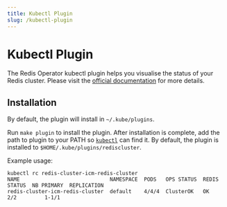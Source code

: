 ```yaml
---
title: Kubectl Plugin
slug: /kubectl-plugin
---
```


# Kubectl Plugin

The Redis Operator kubectl plugin helps you visualise the status of your Redis cluster.
Please visit the [official documentation](https://kubernetes.io/docs/tasks/extend-kubectl/kubectl-plugins/) for more details.

## Installation

By default, the plugin will install in ```~/.kube/plugins```.

Run `make plugin` to install the plugin. After installation is complete, add the path to plugin to your PATH so [`kubectl`](https://kubernetes.io/docs/tasks/extend-kubectl/kubectl-plugins/#installing-kubectl-plugins) can find it. By default, the plugin is installed to `$HOME/.kube/plugins/rediscluster`.

Example usage:

```shell
kubectl rc redis-cluster-icm-redis-cluster
NAME                             NAMESPACE  PODS   OPS STATUS  REDIS STATUS  NB PRIMARY  REPLICATION
redis-cluster-icm-redis-cluster  default    4/4/4  ClusterOK   OK            2/2         1-1/1
```
